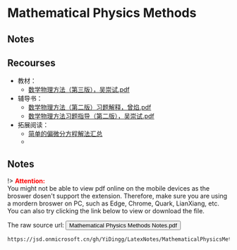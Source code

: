 # Mathematical Physics Methods

## Notes

## Recourses

- 教材：
  - [数学物理方法（第三版），吴崇试.pdf](https://s.b1n.net/Cso88)
- 辅导书：
  - [数学物理方法（第二版）习题解释，曾焰.pdf](https://s.b1n.net/PG89D) 
  - [数学物理方法习题指导（第二版），吴崇试.pdf](https://s.b1n.net/OJVet)
- 拓展阅读：
  - [简单的偏微分方程解法汇总](https://zhuanlan.zhihu.com/p/549037473)
  - 

## Notes 

!> **<span style='color:red'>Attention:</span>**<br>
You might not be able to view pdf online on the mobile devices as the broswer dosen't support the extension. Therefore, make sure you are using a mordern broswer on PC, such as Edge, Chrome, Quark, LianXiang, etc. You can also try clicking the link below to view or download
the file.

The raw source url: <button onclick="window.open('https://jsd.onmicrosoft.cn/gh/YiDingg/LatexNotes/MathematicalPhysicsMethods/MathematicalPhysicsMethodsNotes.pdf')" type="button">Mathematical Physics Methods Notes.pdf</button>

```pdf
https://jsd.onmicrosoft.cn/gh/YiDingg/LatexNotes/MathematicalPhysicsMethods/MathematicalPhysicsMethodsNotes.pdf
```

